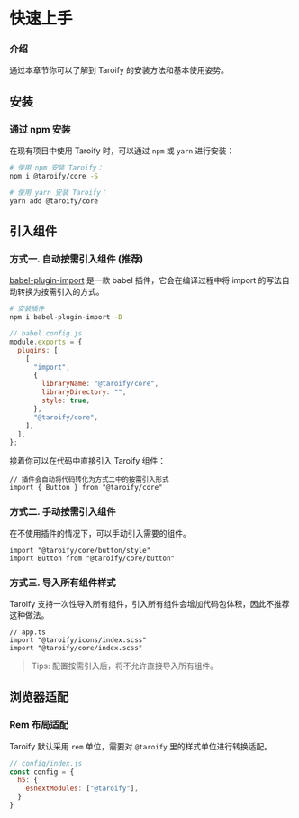 # 快速上手

### 介绍

通过本章节你可以了解到 Taroify 的安装方法和基本使用姿势。

## 安装

### 通过 npm 安装

在现有项目中使用 Taroify 时，可以通过 `npm` 或 `yarn` 进行安装：

```bash
# 使用 npm 安装 Taroify：
npm i @taroify/core -S

# 使用 yarn 安装 Taroify：
yarn add @taroify/core
```

## 引入组件

### 方式一. 自动按需引入组件 (推荐)

[babel-plugin-import](https://github.com/ant-design/babel-plugin-import) 是一款 babel 插件，它会在编译过程中将 import 的写法自动转换为按需引入的方式。

```bash
# 安装插件
npm i babel-plugin-import -D
```

```js
// babel.config.js
module.exports = {
  plugins: [
    [
      "import",
      {
        libraryName: "@taroify/core",
        libraryDirectory: "",
        style: true,
      },
      "@taroify/core",
    ],
  ],
};
```

接着你可以在代码中直接引入 Taroify 组件：

```tsx
// 插件会自动将代码转化为方式二中的按需引入形式
import { Button } from "@taroify/core"
```

### 方式二. 手动按需引入组件

在不使用插件的情况下，可以手动引入需要的组件。

```tsx
import "@taroify/core/button/style"
import Button from "@taroify/core/button"
```

### 方式三. 导入所有组件样式

Taroify 支持一次性导入所有组件，引入所有组件会增加代码包体积，因此不推荐这种做法。

```tsx
// app.ts
import "@taroify/icons/index.scss"
import "@taroify/core/index.scss"
```

> Tips: 配置按需引入后，将不允许直接导入所有组件。

## 浏览器适配

### Rem 布局适配

Taroify 默认采用 `rem` 单位，需要对 `@taroify` 里的样式单位进行转换适配。

```js
// config/index.js
const config = {
  h5: {
    esnextModules: ["@taroify"],
  }
}
```
